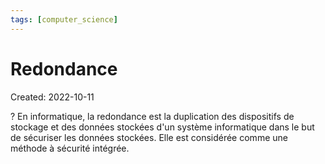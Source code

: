 ```yaml
---
tags: [computer_science] 
---
```

# Redondance
Created: 2022-10-11

?
En informatique, la redondance est la duplication des dispositifs de stockage et des données stockées d'un système informatique dans le but de sécuriser les données stockées. Elle est considérée comme une méthode à sécurité intégrée.
<!--SR:!2022-10-14,3,250-->